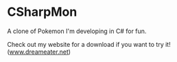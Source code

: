 # CSharpMon
A clone of Pokemon I'm developing in C# for fun.

Check out my website for a download if you want to try it! (www.dreameater.net)
